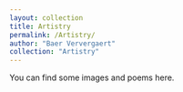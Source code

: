 ```yaml
---
layout: collection
title: Artistry
permalink: /Artistry/
author: "Baer Ververgaert"
collection: "Artistry"
---
```


You can find some images and poems here.
